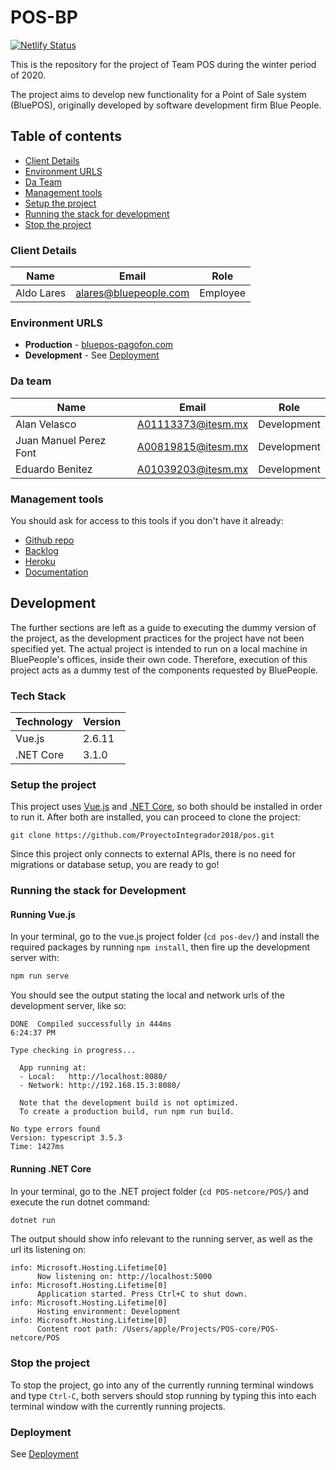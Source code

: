 # POS-BP
[![Netlify Status](https://api.netlify.com/api/v1/badges/036fde6b-1c8b-4567-a121-93b5ddddcfdf/deploy-status)](https://app.netlify.com/sites/bluepos-pagofon/deploys)

This is the repository for the project of Team POS during the winter period of 2020.

The project aims to develop new functionality for a Point of Sale system (BluePOS), originally developed by software development firm Blue People.

## Table of contents

* [Client Details](#client-details)
* [Environment URLS](#environment-urls)
* [Da Team](#da-team)
* [Management tools](#management-tools)
* [Setup the project](#setup-the-project)
* [Running the stack for development](#running-the-stack-for-development)
* [Stop the project](#stop-the-project)


### Client Details

| Name               | Email             | Role |
| ------------------ | ----------------- | ---- |
| Aldo Lares | alares@bluepeople.com | Employee  |


### Environment URLS

* **Production** - [bluepos-pagofon.com](https://bluepos-pagofon.netlify.com/)
* **Development** - See [Deployment](DEPLOYMENT.md)

### Da team

| Name           | Email             | Role        |
| -------------- | ----------------- | ----------- |
| Alan Velasco | A01113373@itesm.mx | Development |
| Juan Manuel Perez Font | A00819815@itesm.mx | Development |
| Eduardo Benitez | A01039203@itesm.mx | Development |

### Management tools

You should ask for access to this tools if you don't have it already:

* [Github repo](https://github.com/ProyectoIntegrador2018/pos)
* [Backlog](https://github.com/ProyectoIntegrador2018/pos/projects/1)
* [Heroku](https://crowdfront-staging.herokuapp.com/)
* [Documentation](https://drive.com)

## Development

The further sections are left as a guide to executing the dummy version of the project, as the development practices for the project have not been specified yet. The actual project is intended to run on a local machine in BluePeople's offices, inside their own code. Therefore, execution of this project acts as a dummy test of the components requested by BluePeople.

### Tech Stack

| Technology               | Version     | 
| ------------------ | ----------------- | 
| Vue.js | 2.6.11 |
| .NET Core | 3.1.0 |

### Setup the project

This project uses [Vue.js](https://vuejs.org/v2/guide/installation.html) and [.NET Core](https://dotnet.microsoft.com/download), so both should be installed in order to run it. After both are installed, you can proceed to clone the project:

```
git clone https://github.com/ProyectoIntegrador2018/pos.git
```

Since this project only connects to external APIs, there is no need for migrations or database setup, you are ready to go!

### Running the stack for Development

#### Running Vue.js

In your terminal, go to the vue.js project folder (`cd pos-dev/`) and install the required packages by running `npm install`, then fire up the development server with:

```bash
npm run serve
```

You should see the output stating the local and network urls of the development server, like so:

```
DONE  Compiled successfully in 444ms                                                                                           6:24:37 PM

Type checking in progress...

  App running at:
  - Local:   http://localhost:8080/ 
  - Network: http://192.168.15.3:8080/

  Note that the development build is not optimized.
  To create a production build, run npm run build.

No type errors found
Version: typescript 3.5.3
Time: 1427ms
```

#### Running .NET Core

In your terminal, go to the .NET project folder (`cd POS-netcore/POS/`) and execute the run dotnet command:

```bash
dotnet run
```

The output should show info relevant to the running server, as well as the url its listening on:

```
info: Microsoft.Hosting.Lifetime[0]
      Now listening on: http://localhost:5000
info: Microsoft.Hosting.Lifetime[0]
      Application started. Press Ctrl+C to shut down.
info: Microsoft.Hosting.Lifetime[0]
      Hosting environment: Development
info: Microsoft.Hosting.Lifetime[0]
      Content root path: /Users/apple/Projects/POS-core/POS-netcore/POS
```

### Stop the project

To stop the project, go into any of the currently running terminal windows and type `Ctrl-C`, both servers should stop running by typing this into each terminal window with the currently running projects.


### Deployment
See [Deployment](DEPLOYMENT.md)